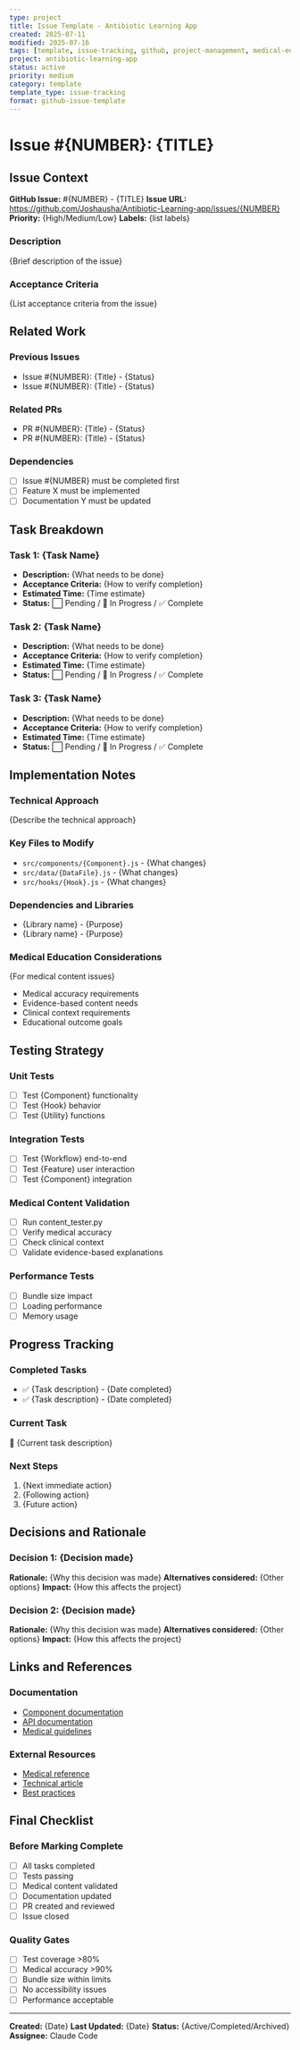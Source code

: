 ```yaml
---
type: project
title: Issue Template - Antibiotic Learning App
created: 2025-07-11
modified: 2025-07-16
tags: [template, issue-tracking, github, project-management, medical-education, antibiotic-app, development-workflow, quality-assurance]
project: antibiotic-learning-app
status: active
priority: medium
category: template
template_type: issue-tracking
format: github-issue-template
---
```


# Issue #{NUMBER}: {TITLE}

## Issue Context

**GitHub Issue:** #{NUMBER} - {TITLE}
**Issue URL:** https://github.com/Joshausha/Antibiotic-Learning-app/issues/{NUMBER}
**Priority:** {High/Medium/Low}
**Labels:** {list labels}

### Description
{Brief description of the issue}

### Acceptance Criteria
{List acceptance criteria from the issue}

## Related Work

### Previous Issues
- Issue #{NUMBER}: {Title} - {Status}
- Issue #{NUMBER}: {Title} - {Status}

### Related PRs
- PR #{NUMBER}: {Title} - {Status}
- PR #{NUMBER}: {Title} - {Status}

### Dependencies
- [ ] Issue #{NUMBER} must be completed first
- [ ] Feature X must be implemented
- [ ] Documentation Y must be updated

## Task Breakdown

### Task 1: {Task Name}
- **Description:** {What needs to be done}
- **Acceptance Criteria:** {How to verify completion}
- **Estimated Time:** {Time estimate}
- **Status:** ⬜ Pending / 🔄 In Progress / ✅ Complete

### Task 2: {Task Name}
- **Description:** {What needs to be done}
- **Acceptance Criteria:** {How to verify completion}
- **Estimated Time:** {Time estimate}
- **Status:** ⬜ Pending / 🔄 In Progress / ✅ Complete

### Task 3: {Task Name}
- **Description:** {What needs to be done}
- **Acceptance Criteria:** {How to verify completion}
- **Estimated Time:** {Time estimate}
- **Status:** ⬜ Pending / 🔄 In Progress / ✅ Complete

## Implementation Notes

### Technical Approach
{Describe the technical approach}

### Key Files to Modify
- `src/components/{Component}.js` - {What changes}
- `src/data/{DataFile}.js` - {What changes}
- `src/hooks/{Hook}.js` - {What changes}

### Dependencies and Libraries
- {Library name} - {Purpose}
- {Library name} - {Purpose}

### Medical Education Considerations
{For medical content issues}
- Medical accuracy requirements
- Evidence-based content needs
- Clinical context requirements
- Educational outcome goals

## Testing Strategy

### Unit Tests
- [ ] Test {Component} functionality
- [ ] Test {Hook} behavior
- [ ] Test {Utility} functions

### Integration Tests
- [ ] Test {Workflow} end-to-end
- [ ] Test {Feature} user interaction
- [ ] Test {Component} integration

### Medical Content Validation
- [ ] Run content_tester.py
- [ ] Verify medical accuracy
- [ ] Check clinical context
- [ ] Validate evidence-based explanations

### Performance Tests
- [ ] Bundle size impact
- [ ] Loading performance
- [ ] Memory usage

## Progress Tracking

### Completed Tasks
- ✅ {Task description} - {Date completed}
- ✅ {Task description} - {Date completed}

### Current Task
🔄 {Current task description}

### Next Steps
1. {Next immediate action}
2. {Following action}
3. {Future action}

## Decisions and Rationale

### Decision 1: {Decision made}
**Rationale:** {Why this decision was made}
**Alternatives considered:** {Other options}
**Impact:** {How this affects the project}

### Decision 2: {Decision made}
**Rationale:** {Why this decision was made}
**Alternatives considered:** {Other options}
**Impact:** {How this affects the project}

## Links and References

### Documentation
- [Component documentation](link)
- [API documentation](link)
- [Medical guidelines](link)

### External Resources
- [Medical reference](link)
- [Technical article](link)
- [Best practices](link)

## Final Checklist

### Before Marking Complete
- [ ] All tasks completed
- [ ] Tests passing
- [ ] Medical content validated
- [ ] Documentation updated
- [ ] PR created and reviewed
- [ ] Issue closed

### Quality Gates
- [ ] Test coverage >80%
- [ ] Medical accuracy >90%
- [ ] Bundle size within limits
- [ ] No accessibility issues
- [ ] Performance acceptable

---

**Created:** {Date}
**Last Updated:** {Date}
**Status:** {Active/Completed/Archived}
**Assignee:** Claude Code